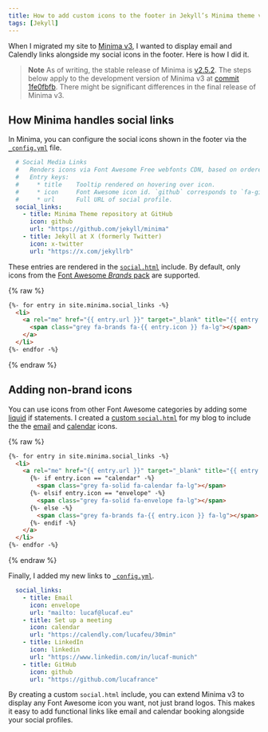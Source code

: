 ```yaml
---
title: How to add custom icons to the footer in Jekyll’s Minima theme v3 🧪
tags: [Jekyll]
---
```


When I migrated my site to [Minima v3](https://jekyll.github.io/minima/), I wanted to display email and Calendly links alongside my social icons in the footer.
Here is how I did it.

> **Note**
> As of writing, the stable release of Minima is [v2.5.2](https://github.com/jekyll/minima/releases/tag/v2.5.2).
> The steps below apply to the development version of Minima v3 at [commit 1fe0fbfb](https://github.com/jekyll/minima/tree/1fe0fbfb5347fb4e047696d3b7479c04ed0051bc).
> There might be significant differences in the final release of Minima v3.

## How Minima handles social links

In Minima, you can configure the social icons shown in the footer via the [`_config.yml`](https://github.com/jekyll/minima/blob/1fe0fbfb5347fb4e047696d3b7479c04ed0051bc/_config_theme-dev.yml) file.

```yml
  # Social Media Links
  #   Renders icons via Font Awesome Free webfonts CDN, based on ordered list of entries.
  #   Entry keys:
  #     * title    Tooltip rendered on hovering over icon.
  #     * icon     Font Awesome icon id. `github` corresponds to `fa-github`.
  #     * url      Full URL of social profile.
  social_links:
    - title: Minima Theme repository at GitHub
      icon: github
      url: "https://github.com/jekyll/minima"
    - title: Jekyll at X (formerly Twitter)
      icon: x-twitter
      url: "https://x.com/jekyllrb"
```

These entries are rendered in the [`social.html`](https://github.com/jekyll/minima/blob/1fe0fbfb5347fb4e047696d3b7479c04ed0051bc/_includes/social.html) include.
By default, only icons from the [Font Awesome *Brands* pack](https://fontawesome.com/icons/packs/brands) are supported.

{% raw %}
```html
{%- for entry in site.minima.social_links -%}
  <li>
    <a rel="me" href="{{ entry.url }}" target="_blank" title="{{ entry.title }}">
      <span class="grey fa-brands fa-{{ entry.icon }} fa-lg"></span>
    </a>
  </li>
{%- endfor -%}
```
{% endraw %}

## Adding non-brand icons

You can use icons from other Font Awesome categories by adding some [liquid](https://jekyllrb.com/docs/liquid/) if statements.
I created a [custom `social.html`](https://github.com/lucafrance/lucafrance.github.io/blob/6b57ee50c4d46f556242d95f1adb1748a6d2ab4f/_includes/social.html) for my blog to include the the [email](https://fontawesome.com/icons/envelope?f=classic&s=solid) and [calendar](https://fontawesome.com/icons/calendar?f=classic&s=solid) icons.

{% raw %}
```html
{%- for entry in site.minima.social_links -%}
  <li>
    <a rel="me" href="{{ entry.url }}" target="_blank" title="{{ entry.title }}">
      {%- if entry.icon == "calendar" -%}
        <span class="grey fa-solid fa-calendar fa-lg"></span>
      {%- elsif entry.icon == "envelope" -%}
        <span class="grey fa-solid fa-envelope fa-lg"></span>
      {%- else -%}
        <span class="grey fa-brands fa-{{ entry.icon }} fa-lg"></span>
      {%- endif -%}
    </a>
  </li>
{%- endfor -%}
```
{% endraw %}

Finally, I added my new links to [`_config.yml`](https://github.com/lucafrance/lucafrance.github.io/blob/6b57ee50c4d46f556242d95f1adb1748a6d2ab4f/_config.yml).

```yml
  social_links:
    - title: Email
      icon: envelope
      url: "mailto: lucaf@lucaf.eu"
    - title: Set up a meeting
      icon: calendar
      url: "https://calendly.com/lucafeu/30min"
    - title: LinkedIn
      icon: linkedin
      url: "https://www.linkedin.com/in/lucaf-munich"
    - title: GitHub
      icon: github
      url: "https://github.com/lucafrance"
```

By creating a custom `social.html` include, you can extend Minima v3 to display any Font Awesome icon you want, not just brand logos.
This makes it easy to add functional links like email and calendar booking alongside your social profiles.
